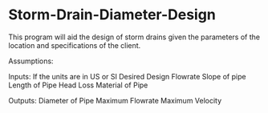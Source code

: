 # Storm-Drain-Diameter-Design

This program will aid the design of storm drains given the parameters of the location and specifications of the client.

Assumptions:

Inputs:
If the units are in US or SI
Desired Design Flowrate
Slope of pipe
  Length of Pipe
  Head Loss 
Material of Pipe

Outputs:
Diameter of Pipe
Maximum Flowrate
Maximum Velocity
